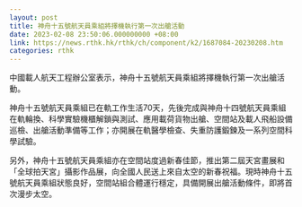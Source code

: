 ```yaml
---
layout: post
title: 神舟十五號航天員乘組將擇機執行第一次出艙活動
date: 2023-02-08 23:50:06.000000000 +08:00
link: https://news.rthk.hk/rthk/ch/component/k2/1687084-20230208.htm
categories: rthk
---
```


中國載人航天工程辦公室表示，神舟十五號航天員乘組將擇機執行第一次出艙活動。

神舟十五號航天員乘組已在軌工作生活70天，先後完成與神舟十四號航天員乘組在軌輪換、科學實驗機櫃解鎖與測試、應用載荷貨物出艙、空間站及載人飛船設備巡檢、出艙活動準備等工作；亦開展在軌醫學檢查、失重防護鍛鍊及一系列空間科學試驗。

另外，神舟十五號航天員乘組亦在空間站度過新春佳節，推出第二屆天宮畫展和「全球拍天宮」攝影作品展，向全國人民送上來自太空的新春祝福。現時神舟十五號航天員乘組狀態良好，空間站組合體運行穩定，具備開展出艙活動條件，即將首次漫步太空。

